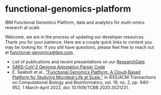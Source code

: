 # functional-genomics-platform
IBM Functional Genomics Platform, data and analytics for multi-omics research at scale

Welcome, we are in the process of updating our developer resources. Thank you for your patience. Here are a couple quick links to content you may be looking for. If you still have questions, please feel free to reach out at functional-genomics@ibm.com.

- List of publications and recent presentations on our [ResearchGate](https://www.researchgate.net/project/IBM-Functional-Genomics-Platform-formerly-OMXWare)
- [SARS-CoV-2 Genome Annotation Parser Code](https://github.com/IBM/omxware-getting-started/tree/master/SARS-CoV-2_parser)
- E. Seabolt et al., ["Functional Genomics Platform, A Cloud-Based Platform for Studying Microbial Life at Scale,"](https://ieeexplore.ieee.org/document/9184986) in IEEE/ACM Transactions on Computational Biology and Bioinformatics, vol. 19, no. 2, pp. 940-952, 1 March-April 2022, doi: 10.1109/TCBB.2020.3021231.
